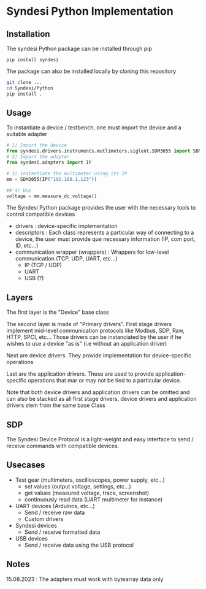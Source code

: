 # Syndesi Python Implementation

## Installation

The syndesi Python package can be installed through pip

``pip install syndesi``

The package can also be installed locally by cloning this repository

```bash
git clone ...
cd Syndesi/Python
pip install .
```

## Usage

To instantiate a device / testbench, one must import the device and a suitable adapter 

```python
# 1) Import the device
from syndesi.drivers.instruments.mutlimeters.siglent.SDM3055 import SDM3055
# 2) Import the adapter
from syndesi.adapters import IP

# 3) Instantiate the multimeter using its IP
mm = SDM3055(IP("192.168.1.123"))

## 4) Use
voltage = mm.measure_dc_voltage()
```

The Syndesi Python package provides the user with the necessary tools to control compatible devices

- drivers : device-specific implementation
- descriptors : Each class represents a particular way of connecting to a device, the user must provide que necessary information (IP, com port, ID, etc...)
- communication wrapper (wrappers) : Wrappers for low-level communication (TCP, UDP, UART, etc...)
  - IP (TCP / UDP)
  - UART
  - USB (?)

## Layers

The first layer is the "Device" base class

The second layer is made of "Primary drivers". First stage drivers implement mid-level communication protocols like Modbus, SDP, Raw, HTTP, SPCI, etc... Those drivers can be instanciated by the user if he wishes to use a device "as is" (i.e without an application driver)

Next are device drivers. They provide implementation for device-specific operations

Last are the application drivers. These are used to provide application-specific operations that mar or may not be tied to a particular device.

Note that both device drivers and application drivers can be omitted and can also be stacked as all first stage drivers, device drivers and application drivers stem from the same base Class

## SDP

The Syndesi Device Protocol is a light-weight and easy interface to send / receive commands with compatible devices.

## Usecases

- Test gear (multimeters, oscilloscopes, power supply, etc...)
  - set values (output voltage, settings, etc...)
  - get values (measured voltage, trace, screenshot)
  - continuously read data (UART multimeter for instance)
- UART devices (Arduinos, etc...)
  - Send / receive raw data
  - Custom drivers
- Syndesi devices
  - Send / receive formatted data
- USB devices
  - Send / receive data using the USB protocol

## Notes

15.08.2023 : The adapters must work with bytearray data only
